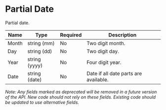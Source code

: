 # Partial Date

Partial date.

| Name | Type | Required | Description |
| - | - | - | - |
| Month | string (mm) | No | Two digit month. |
| Day | string (dd) | No | Two digit day. |
| Year | string (yyyy) | No | Four digit year. |
| Date | string (date) | No | Date if all date parts are available. |

*Note: Any fields marked as deprecated will be removed in a future version of the API. New code should not rely on these fields. Existing code should be updated to use alternative fields.*
